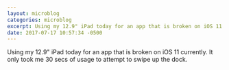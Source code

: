 ```yaml
---
layout: microblog
categories: microblog
excerpt: Using my 12.9" iPad today for an app that is broken on iOS 11 currently. It only took me 30 secs of usage to attempt to swipe up the dock.
date: 2017-07-17 10:57:34 -0500
---
```


Using my 12.9" iPad today for an app that is broken on iOS 11 currently. It only took me 30 secs of usage to attempt to swipe up the dock.